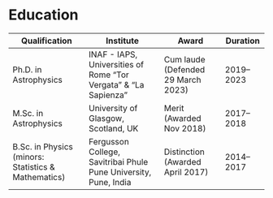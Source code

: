 # Education

| Qualification | Institute | Award | Duration |
|---------------|-----------|-------|----------|
| Ph.D. in Astrophysics | INAF - IAPS, Universities of Rome “Tor Vergata” & “La Sapienza” | Cum laude (Defended 29 March 2023) | 2019–2023 |
| M.Sc. in Astrophysics | University of Glasgow, Scotland, UK | Merit (Awarded Nov 2018) | 2017–2018 |
| B.Sc. in Physics (minors: Statistics & Mathematics) | Fergusson College, Savitribai Phule Pune University, Pune, India | Distinction (Awarded April 2017) | 2014–2017 |
